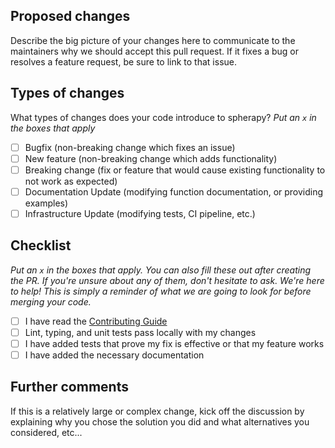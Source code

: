 ## Proposed changes

Describe the big picture of your changes here to communicate to the maintainers why we should accept this pull request. If it fixes a bug or resolves a feature request, be sure to link to that issue.

## Types of changes

What types of changes does your code introduce to spherapy?
_Put an `x` in the boxes that apply_

- [ ] Bugfix (non-breaking change which fixes an issue)
- [ ] New feature (non-breaking change which adds functionality)
- [ ] Breaking change (fix or feature that would cause existing functionality to not work as expected)
- [ ] Documentation Update (modifying function documentation, or providing examples)
- [ ] Infrastructure Update (modifying tests, CI pipeline, etc.)

## Checklist

_Put an `x` in the boxes that apply. You can also fill these out after creating the PR. If you're unsure about any of them, don't hesitate to ask. We're here to help! This is simply a reminder of what we are going to look for before merging your code._

- [ ] I have read the [Contributing Guide](https://github.com/rzmearns/spherapy/blob/main/CONTRIBUTING.md)
- [ ] Lint, typing, and unit tests pass locally with my changes
- [ ] I have added tests that prove my fix is effective or that my feature works
- [ ] I have added the necessary documentation

## Further comments

If this is a relatively large or complex change, kick off the discussion by explaining why you chose the solution you did and what alternatives you considered, etc...
